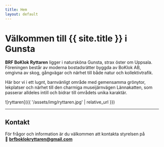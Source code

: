 ```yaml
---
title: Hem
layout: default
---
```


# Välkommen till {{ site.title }} i Gunsta

**BRF BoKlok Ryttaren** ligger i natursköna Gunsta, strax öster om Uppsala.
Föreningen består av moderna bostadsrätter byggda av BoKlok AB, omgivna av skog, gångvägar och närhet till både natur och kollektivtrafik.

Här bor vi i ett lugnt, barnvänligt område med gemensamma grönytor, lekplatser och närhet till den charmiga museijärnvägen Lännakatten, som passerar alldeles intill och bidrar till områdets unika karaktär.

![ryttaren]({{ '/assets/img/ryttaren.jpg' | relative_url }})

---

## Kontakt

För frågor och information är du välkommen att kontakta styrelsen på  
📧 **[brfboklokryttaren@gmail.com](mailto:brfboklokryttaren@gmail.com)**

